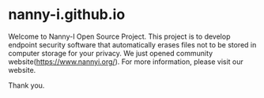 # nanny-i.github.io
Welcome to Nanny-I Open Source Project. This project is to develop endpoint security software that automatically erases files not to be stored in computer storage for your privacy.
We just opened community website(https://www.nannyi.org/). For more information, please visit our website.

Thank you.
